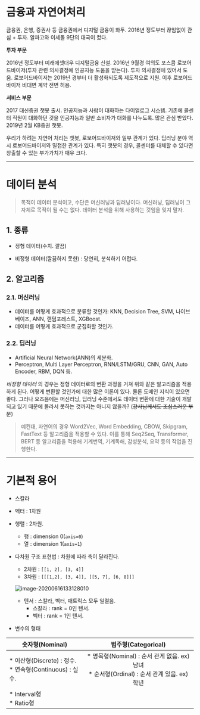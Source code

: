 # 금융과 자연어처리



 금융권, 은행, 증권사 등 금융권에서 디지털 금융이 화두. 2016년 정도부터 끊임없이 관심 + 투자. 알파고와 이세돌 9단의 대국이 컸다. 



**투자 부문**

 2016년 정도부터 미래에셋대우 디지털금융 신설. 2016년 9월경 여의도 포스콤 로보어드바이저(투자 관련 의사결정에 인공지능 도움을 받는다).  투자 의사결정에 있어서 도움. 로보어드바이저는 2019년 경부터 더 활성화되도록 제도적으로 지원. 이후 로보어드바이저 비대면 계약 전면 허용.



**서비스 부문**

 2017 대신증권 챗봇  출시. 인공지능과 사람이 대화하는 다이얼로그 시스템. 기존에 콜센터 직원이 대화하던 것을 인공지능과 일반 소비자가 대화를 나누도록.  많은 관심 받았다. 2019년 2월 KB증권 챗봇.



 우리가 하려는 자연어 처리는 챗봇, 로보어드바이저와 일부 관계가 있다. 딥러닝 분야 역시 로보어드바이저와 밀접한 관계가 있다. 특히 챗봇의 경우, 콜센터를 대체할 수 있다면 창출할 수 있는 부가가치가 매우 크다.



---



# 데이터 분석

>  목적이 데이터 분석이고, 수단은 머신러닝과 딥러닝이다. 머신러닝, 딥러닝이 그 자체로 목적이 될 수는 없다. 데이터 분석을 위해 사용하는 것임을 잊지 말자.



## 1. 종류

* 정형 데이터(수치. 깔끔)

* 비정형 데이터(깔끔하지 못한) : 당연히, 분석하기 어렵다.



## 2. 알고리즘



### 2.1. 머신러닝

* 데이터를 어떻게 효과적으로 분류할 것인가: KNN, Decision Tree, SVM, 나이브 베이즈, ANN, 랜덤포레스트, XGBoost.
* 데이터를 어떻게 효과적으로 군집화할 것인가.

### 2.2. 딥러닝

* Artificial Neural Network(ANN)의 세분화.
* Perceptron, Multi Layer Perceptron, RNN/LSTM/GRU, CNN, GAN, Auto Encoder, RBM, DQN 등.



 *비정형 데이터* 의 경우는 정형 데이터로의 변환 과정을 거쳐 위와 같은 알고리즘을 적용하게 된다. 어떻게 변환할 것인가에 대한 많은 이론이 있다. 물론 도메인 지식이 있으면 좋다. 그러나 요즈음에는 머신러닝, 딥러닝 수준에서도 데이터 변환에 대한 기술이 개발되고 있기 때문에 몰라서 못하는 것까지는 아니지 않을까? (~~강사님께서도 조심스러운 부분~~)

> 예컨대, 자연어의 경우 Word2Vec, Word Embedding, CBOW, Skipgram, FastText 등 알고리즘을 적용할 수 있다. 이를 통해 Seq2Seq, Transformer, BERT 등 알고리즘을 적용해 기계번역, 기계독해, 감성분석, 요약 등의 작업을 진행한다.





---



# 기본적 용어

* 스칼라

* 벡터 : 1차원

* 행렬 : 2차원.

  * 행 : dimension 0(`axis=0`)
  * 열 : dimension 1(`axis=1`)

* 다차원 구조 표현법 : 차원에 따라 축이 달라진다.

  * 2차원 : `[[1, 2], [3, 4]]`
  * 3차원 : `[[[1,2], [3, 4]], [[5, 7], [6, 8]]]`

  

  ![image-20200616133128010](images/image-20200616133128010.png)

  

  

  * 텐서 : 스칼라, 벡터, 매트릭스 모두 일컬음.
    * 스칼라 : rank = 0인 텐서.
    * 벡터 : rank = 1인 텐서.

 

* 변수의 형태

| 숫자형(Nominal)                                            |                     범주형(Categorical)                      |
| ---------------------------------------------------------- | :----------------------------------------------------------: |
| * 이산형(Discrete) : 정수.<br>* 연속형(Continuous) : 실수. | * 명목형(Nominal) : 순서 관게 없음. ex) 남녀<br>* 순서형(Ordinal) : 순서 관계 있음. ex) 학년 |
| * Interval형 <br>* Ratio형                                 |                                                              |


